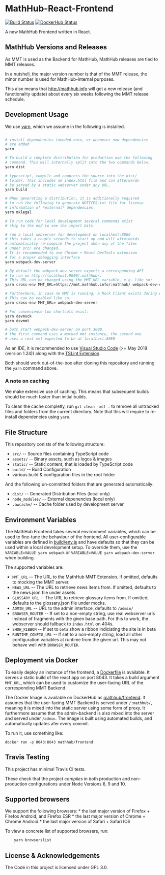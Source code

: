 # MathHub-React-Frontend

[![Build Status](https://img.shields.io/travis/MathHubInfo/Frontend.svg)](https://travis-ci.org/MathHubInfo/Frontend)
[![DockerHub Status](https://img.shields.io/docker/automated/mathhub/frontend.svg)](https://hub.docker.com/r/mathhub/frontend/)

A new MathHub Frontend written in React. 

## MathHub Versions and Releases

As MMT is used as the Backend for MathHub, MathHub releases are tied to MMT releases. 

In a nutshell, the major version number is that of the MMT release, the minor number is used for MathHub-internal purposes.

This also means that http://mathhub.info will get a new release (and functionality update) about every six weeks following the MMT release schedule.


## Development Usage
We use [yarn](https://yarnpkg.com/en/), which we assume in the following is installed. 

```bash

# install dependencies (needed once, or whenever new dependencies
# are added
yarn

# To build a complete distribution for production use the following
# command. This will internally split into the two commands below.
yarn dist

# typescript, compile and compress the source into the dist/
# folder. This includes an index.html file and can afterwards
# be served by a static webserver under any URL. 
yarn build

# When generating a distribution, it is additionally required
# to run the following to generate NOTICES.txt file for license 
# information of *external* dependencies
yarn mklegal

# To run code for local development several commands exist
# skip to the end to see the import bits

# run a local webserver for development on localhost:8080
# this takes a couple seconds to start up and will afterwards
# automatically re-compile the project when any of the files
# under src/ are changed. 
# It is recommended to use Chrome + React DevTools extension
# for a proper debugging interface
yarn webpack-dev-server

# By default the webpack-dev-server expects a corresponding API
# to run on http://localhost:9000/:mathhub/. 
# This URL can be changed using the MMT_URL variable, e.g. like so:
yarn cross-env MMT_URL=https://mmt.mathhub.info/:mathhub/ webpack-dev-server

# Furthermore, in case no MMT is running, a Mock Client exists during development. 
# This can be enabled like so:
yarn cross-env MMT_URL= webpack-dev-server

# For convenience two shortcuts exist:
yarn devmock
yarn devmmt

# both start webpack-dev-server on port 3000. 
# the first command uses a mocked mmt instance, the second one
# uses a real mmt expected to be at localhost:8080

```

As an IDE, it is recommended to use [Visual Studio Code](https://code.visualstudio.com/) (>= May 2018 (version 1.24)) along with the [TSLint Extension](https://marketplace.visualstudio.com/items?itemName=eg2.tslint). 

Both should work out-of-the-box after cloning this repository and running the `yarn` command above. 

### A note on caching

We make extensive use of caching. 
This means that subsequent builds should be much faster than initial builds. 

To clean the cache completly, run ```git clean -xdf .``` to remove all untracked files and folders from the current directory. 
Note that this will require to re-install dependencies using ```yarn```. 


## File Structure

This repository conists of the following structure: 
* `src/` -- Source files containing TypeScript code
* `assets/` -- Binary assets, such as logos & images
* `static/` -- Static content, that is loaded by TypeScript code
* `build/` -- Build Configuration
* various build & configuration files in the root folder

And the following un-committed folders that are generated automatically:

* `dist/` -- Generated Distribution Files (local only)
* `node_modules/` -- External depenencies (local only)
* `.awcache/` -- Cache folder used by development server

## Environment Variables

The MathHub Frontend takes several environment variables, which can be used to fine-tune the behaviour of the frontend. 
All user-configurable variables are defined in [build/env.js](build/env.js) and have defaults so that they can be used within a local development setup. 
To override them, use the `VARIABLE=VALUE yarn webpack` or `VARIABLE=VALUE yarn webpack-dev-server` when building. 

The supported variables are:

* `MMT_URL` -- The URL to the MathHub MMT Extension. If omitted, defaults to mocking the MMT server. 
* `NEWS_URL` -- The URL to retrieve news items from. If omitted, defaults to the news.json file under assets. 
* `GLOSSARY_URL` -- The URL to retrieve glossary items from. If omitted, defaults to the glossary.json file under mocks.
* `ADMIN_URL` -- URL to the admin interface, defaults to `/admin/`
* `BROWSER_ROUTER` -- If set to a non-empty string, use real webserver urls instead of fragments with the given base path. For this to work, the webserver should fallback to `index.html` on 404s. 
* `SHOW_RIBBON` -- If set to `beta` show a ribbon indiciating the site is in beta
* `RUNTIME_CONFIG_URL` -- If set to a non-empty string, load all other configuration variables at runtime from the given url. This may not behave well with `BROWSER_ROUTER`. 

## Deployment via Docker

To easily deploy an instance of the frontend, a [Dockerfile](Dockerfile) is available. 
It serves a static build of the react app on port 8043. 
It takes a build argument `MMT_URL`, which can be used to customize the user-facing URL of the corresponding MMT Backend. 

The Docker Image is available on DockerHub as [mathhub/frontend](https://hub.docker.com/r/mathhub/frontend/). 
It assumes that the user-facing MMT Backend is served under `/:mathhub/`, meaning it is mixed into the static server using some form of proxy. 
It furthermore assume that the admin-backend is also mixed into the server and served under `/admin`. 
The image is built using automated builds, and automatically updates afer every commit. 

To run it, use something like:

```
docker run -p 8043:8043 mathhub/frontend
```

## Travis Testing

This project has minimal Travis CI tests. 

These check that the project *compiles* in both production and non-production configurations under Node Versions 8, 9 and 10. 

## Supported browsers

We support the following browsers:
    * the last major version of Firefox + Firefox Android, and Firefox ESR
    * the last major version of Chrome + Chrome Android
    * the last major version of Safari + Safari IOS

To view a concrete list of supported browsers, run:

```bash
    yarn browserslist
```

## License & Acknowledgements

The Code in this project is licensed under GPL 3.0. 
